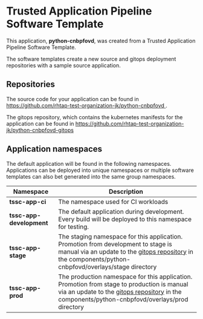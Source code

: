 # Trusted Application Pipeline Software Template

This application, **python-cnbpfovd**, was created from a Trusted Application Pipeline Software Template.

The software templates create a new source and gitops deployment repositories with a sample source application. 

## Repositories

The source code for your application can be found in [https://github.com/rhtap-test-organization-jk/python-cnbpfovd ](https://github.com/rhtap-test-organization-jk/python-cnbpfovd ).
 
The gitops repository, which contains the kubernetes manifests for the application can be found in 
[https://github.com/rhtap-test-organization-jk/python-cnbpfovd-gitops ](https://github.com/rhtap-test-organization-jk/python-cnbpfovd-gitops ) 

## Application namespaces 

The default application will be found in the following namespaces. Applications can be deployed into unique namespaces or multiple software templates can also bet generated into the same group namespaces.  

|  Namespace   |  Description   |  
| -------- | -------- |
| **tssc-app-ci** | The namespace used for CI workloads |
| **tssc-app-development** | The default application during development. Every build will be deployed to this namespace for testing. |
| **tssc-app-stage** | The staging namespace for this application. Promotion from development to stage is manual via an update to the [gitops repository](https://github.com/rhtap-test-organization-jk/python-cnbpfovd-gitops ) in the components/python-cnbpfovd/overlays/stage directory |
| **tssc-app-prod** | The production namespace for this application. Promotion from stage to production is manual via an update to the [gitops repository](https://github.com/rhtap-test-organization-jk/python-cnbpfovd-gitops ) in the components/python-cnbpfovd/overlays/prod directory |